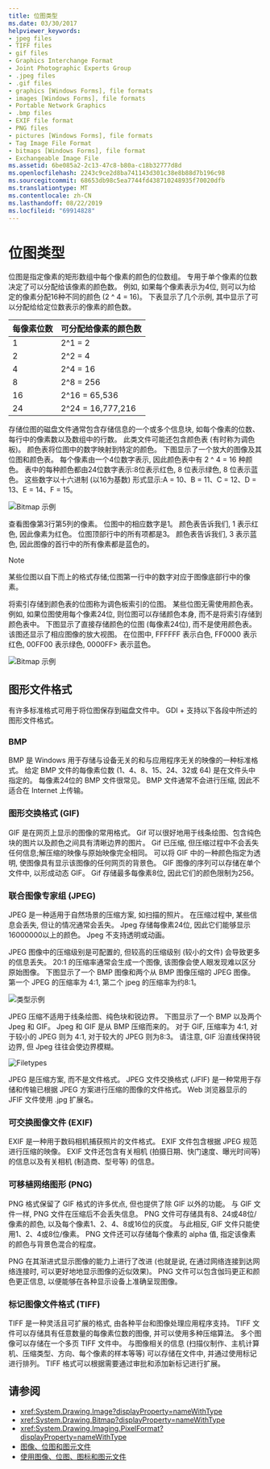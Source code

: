 ```yaml
---
title: 位图类型
ms.date: 03/30/2017
helpviewer_keywords:
- jpeg files
- TIFF files
- gif files
- Graphics Interchange Format
- Joint Photographic Experts Group
- .jpeg files
- .gif files
- graphics [Windows Forms], file formats
- images [Windows Forms], file formats
- Portable Network Graphics
- .bmp files
- EXIF file format
- PNG files
- pictures [Windows Forms], file formats
- Tag Image File Format
- bitmaps [Windows Forms], file format
- Exchangeable Image File
ms.assetid: 6be085a2-2c13-47c8-b80a-c18b32777d8d
ms.openlocfilehash: 2243c9ce2d8ba741143d301c38e8b88d7b196c98
ms.sourcegitcommit: 68653db98c5ea7744fd438710248935f70020dfb
ms.translationtype: MT
ms.contentlocale: zh-CN
ms.lasthandoff: 08/22/2019
ms.locfileid: "69914828"
---
```

# <a name="types-of-bitmaps"></a>位图类型
位图是指定像素的矩形数组中每个像素的颜色的位数组。 专用于单个像素的位数决定了可以分配给该像素的颜色数。 例如, 如果每个像素表示为4位, 则可以为给定的像素分配16种不同的颜色 (2 ^ 4 = 16)。 下表显示了几个示例, 其中显示了可以分配给给定位数表示的像素的颜色数。  
  
|每像素位数|可分配给像素的颜色数|  
|--------------------|------------------------------------------------------|  
|1|2^1 = 2|  
|2|2^2 = 4|  
|4|2^4 = 16|  
|8|2^8 = 256|  
|16|2^16 = 65,536|  
|24|2^24 = 16,777,216|  
  
 存储位图的磁盘文件通常包含存储信息的一个或多个信息块, 如每个像素的位数、每行中的像素数以及数组中的行数。 此类文件可能还包含颜色表 (有时称为调色板)。 颜色表将位图中的数字映射到特定的颜色。 下图显示了一个放大的图像及其位图和颜色表。 每个像素由一个4位数字表示, 因此颜色表中有 2 ^ 4 = 16 种颜色。 表中的每种颜色都由24位数字表示:8位表示红色, 8 位表示绿色, 8 位表示蓝色。 这些数字以十六进制 (以16为基数) 形式显示:A = 10、B = 11、C = 12、D = 13、E = 14、F = 15。  
  
 ![Bitmap 示例](./media/aboutgdip03-art01.gif "AboutGdip03_Art01")  
  
 查看图像第3行第5列的像素。 位图中的相应数字是1。 颜色表告诉我们, 1 表示红色, 因此像素为红色。 位图顶部行中的所有项都是3。 颜色表告诉我们, 3 表示蓝色, 因此图像的首行中的所有像素都是蓝色的。  
  
> [!NOTE]
> 某些位图以自下而上的格式存储;位图第一行中的数字对应于图像底部行中的像素。  
  
 将索引存储到颜色表的位图称为调色板索引的位图。 某些位图无需使用颜色表。 例如, 如果位图使用每个像素24位, 则位图可以存储颜色本身, 而不是将索引存储到颜色表中。 下图显示了直接存储颜色的位图 (每像素24位), 而不是使用颜色表。 该图还显示了相应图像的放大视图。 在位图中, FFFFFF 表示白色, FF0000 表示红色, 00FF00 表示绿色, 0000FF> 表示蓝色。  
  
 ![Bitmap 示例](./media/aboutgdip03-art02.gif "AboutGdip03_Art02")  
  
## <a name="graphics-file-formats"></a>图形文件格式  
 有许多标准格式可用于将位图保存到磁盘文件中。 GDI + 支持以下各段中所述的图形文件格式。  
  
### <a name="bmp"></a>BMP  
 BMP 是 Windows 用于存储与设备无关的和与应用程序无关的映像的一种标准格式。 给定 BMP 文件的每像素位数 (1、4、8、15、24、32或 64) 是在文件头中指定的。 每像素24位的 BMP 文件很常见。 BMP 文件通常不会进行压缩, 因此不适合在 Internet 上传输。  
  
### <a name="graphics-interchange-format-gif"></a>图形交换格式 (GIF)  
 GIF 是在网页上显示的图像的常用格式。 Gif 可以很好地用于线条绘图、包含纯色块的图片以及颜色之间具有清晰边界的图片。 Gif 已压缩, 但压缩过程中不会丢失任何信息;解压缩的映像与原始映像完全相同。 可以将 GIF 中的一种颜色指定为透明, 使图像具有显示该图像的任何网页的背景色。 GIF 图像的序列可以存储在单个文件中, 以形成动态 GIF。 Gif 存储最多每像素8位, 因此它们的颜色限制为256。  
  
### <a name="joint-photographic-experts-group-jpeg"></a>联合图像专家组 (JPEG)  
 JPEG 是一种适用于自然场景的压缩方案, 如扫描的照片。 在压缩过程中, 某些信息会丢失, 但让的情况通常会丢失。 Jpeg 存储每像素24位, 因此它们能够显示16000000以上的颜色。 Jpeg 不支持透明或动画。  
  
 JPEG 图像中的压缩级别是可配置的, 但较高的压缩级别 (较小的文件) 会导致更多的信息丢失。 20:1 的压缩率通常会生成一个图像, 该图像会使人眼发现难以区分原始图像。 下图显示了一个 BMP 图像和两个从 BMP 图像压缩的 JPEG 图像。 第一个 JPEG 的压缩率为 4:1, 第二个 jpeg 的压缩率为约8:1。  
  
 ![类型示例](./media/aboutgdip03-art03.gif "AboutGdip03_Art03")  
  
 JPEG 压缩不适用于线条绘图、纯色块和锐边界。 下图显示了一个 BMP 以及两个 Jpeg 和 GIF。 Jpeg 和 GIF 是从 BMP 压缩而来的。 对于 GIF, 压缩率为 4:1, 对于较小的 JPEG 则为 4:1, 对于较大的 JPEG 则为8:3。 请注意, GIF 沿直线保持锐边界, 但 Jpeg 往往会使边界模糊。  
  
 ![Filetypes](./media/aboutgdip03-art03a.gif "AboutGdip03_Art03A")  
  
 JPEG 是压缩方案, 而不是文件格式。 JPEG 文件交换格式 (JFIF) 是一种常用于存储和传输已根据 JPEG 方案进行压缩的图像的文件格式。 Web 浏览器显示的 JFIF 文件使用 .jpg 扩展名。  
  
### <a name="exchangeable-image-file-exif"></a>可交换图像文件 (EXIF)  
 EXIF 是一种用于数码相机捕获照片的文件格式。 EXIF 文件包含根据 JPEG 规范进行压缩的映像。 EXIF 文件还包含有关相机 (拍摄日期、快门速度、曝光时间等) 的信息以及有关相机 (制造商、型号等) 的信息。  
  
### <a name="portable-network-graphics-png"></a>可移植网络图形 (PNG)  
 PNG 格式保留了 GIF 格式的许多优点, 但也提供了除 GIF 以外的功能。 与 GIF 文件一样, PNG 文件在压缩后不会丢失信息。 PNG 文件可存储具有8、24或48位/像素的颜色, 以及每个像素1、2、4、8或16位的灰度。 与此相反, GIF 文件只能使用1、2、4或8位/像素。 PNG 文件还可以存储每个像素的 alpha 值, 指定该像素的颜色与背景色混合的程度。  
  
 PNG 在其渐进式显示图像的能力上进行了改进 (也就是说, 在通过网络连接到达网络连接时, 可以更好地地显示图像的近似效果)。 PNG 文件可以包含伽玛更正和颜色更正信息, 以便能够在各种显示设备上准确呈现图像。  
  
### <a name="tag-image-file-format-tiff"></a>标记图像文件格式 (TIFF)  
 TIFF 是一种灵活且可扩展的格式, 由各种平台和图像处理应用程序支持。 TIFF 文件可以存储具有任意数量的每像素位数的图像, 并可以使用多种压缩算法。 多个图像可以存储在一个多页 TIFF 文件中。 与图像相关的信息 (扫描仪制作、主机计算机、压缩类型、方向、每个像素的样本等等) 可以存储在文件中, 并通过使用标记进行排列。 TIFF 格式可以根据需要通过审批和添加新标记进行扩展。  
  
## <a name="see-also"></a>请参阅

- <xref:System.Drawing.Image?displayProperty=nameWithType>
- <xref:System.Drawing.Bitmap?displayProperty=nameWithType>
- <xref:System.Drawing.Imaging.PixelFormat?displayProperty=nameWithType>
- [图像、位图和图元文件](images-bitmaps-and-metafiles.md)
- [使用图像、位图、图标和图元文件](working-with-images-bitmaps-icons-and-metafiles.md)
